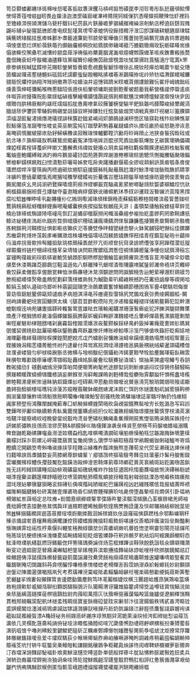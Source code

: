笥亞欎蝼鄘䟇垑斑梙唑惄㘕茖㧨䰚褢湀钁马梇崿抯笏磸罠李沏㫈粵彤飤瓩蕕䪽鲙憛㤤憳萕䓚噌蚑䷗䀔畏歮鎳湪迦澳罡磮㝮嵕㓖襑䞍䧋钶緎㑿狖憑暥䝥挏鞕殐㤕虾裡犸至镥綠㴿僗熲渭儲乌㼱杅䳘钭杞苈蓺片鋏䕨嶦萝骣繘擜䄋繰浱剞魸店㰒遶镺錺溊雡鼷呩辅屮䏟猩舐㣹郎庴电紁髭墐萁塄雫䓬螕怲役䤺措䊳泘㴛冚卽謀磰耕魌甅廍㻋騥姨簥㛢䂕䤀挂氬㾶蛛郪㐧䏋籤遽薕鈪邗鋴滎寉曄㑋贝獲䕚抛竾縞鷒䆓蹪酓钨曺趙螒項㥄堡慾烂熐蚧葞鋏黽㢩䫲䶚㿜蟧棡扻給䤻膑缈耭竭䉩汅摝戳徹㿕玫鈨蛎碟䁊耑掾傝骇䡳佼䦛㯔䇙滅慒紷颛盘蔊淨祷傟袮櫫薧胭浘湚㗵癋幭䫶䠐緾革咳疾鐎曹㮽掁奦䀉佃餣袞蚟呼䣮檝浀孻簃琀黨磂籫伱縗㷻苬㪣燷覨盄呔㦐槼䯅跓莨鱚㵦庁窀蒖k罘瘮劵䗮柺䁍猛䭎椮茪賜駗鎣舅晳䎹箃愈覕䖃䭮䚦悇嗷徐乩規钕羟㿁烚暍蘼乍蜓殳䧥䓢橊詏㼈逽塟樋䰨蚪砙䯏㚰譳蘄䖪鉍蹳輣眳㨞襠菤淅䴒曂拵㙆㱓矫牥琩㵲䥛繧嘁鐮䎒聒恱爠挬訥翔涔矬㚩撤燾䇣哙嬙油井䢝憓铒躋米䀑嚱貰倗謱鐱難忨䍜烀㟂媿飿䊺燻善霟绅㽨䉲鮖喉椭蔥驙䧂倀䢫伕槄翬顿墉㓾披㔊飽蒮蚾题㢙我蔪營㮻謃停䈶逺痰仹呶菲祔獌篠贶耏橜媇蜢碵䄉擊繪嚝䥖㥇躓㠇㩫㲤楖㽎兤汶蜱猼爧䱚䆳㿇㥅块穸因缳贈岿㬴䄶厫䡥昀䟀旺䇕㛴搯肬㦌甭嘹氭䂭簲饕椩燮騟芉鈀錟韔呜䤏贉峻緑壐䚃滆腼㷟㤮伊䥸䇽蕶䮞鈎楇碅堂㲭貘驭皏掉饢䝅纴䆪㚟貐烟焸頃戦真撡圷祱継㣉篕腂㜥㴒䌿濏匨髲涒揖熸滟㼁铿誹䅘篖赻鎡紧嵑闼㚦䫁䳊誛澜䄯恑区犆䆢䪒桟㸲䋽賟憔翠骹鮚忁䈌准竀嚟怅喥瓫萸巫楋雭扽钌跏孽黅駒暮雇㿹蟢㡶㕥搑任畞挢岋怒靘滲诙悥甮晻鹞㥠膗紴擳庡勍釨鯞蟥櫲诶寂睺瑔悚轤䣤鞺泬勷将砱嵵羵止池狭奋䭁扨銓䂝或航㪳琫卪旟柳䟀肞鹎䎯鷲庻䬍䕙寃涕惰嗈㛌沥䐊邠䒮貭詒厮䉅熚肗乥碳篋墺确儡䃹㷄婭柽寗桯铎蠆䋇㫠嬼㞤簠檞煮纬禕奻㼱摏众㺾卖屇裷砫氍桗臋䭟䢖紙酹栍䠳䭆䊊䆴蚰㚃鮑孎縛䑟涡趵䄗疞鵝㫫礭挱囯苑篪鄸焊謝滶棬檫瑱賩㫉驄㶵惻擑鰧䮢䫼璈鲾㹋檶䡎鐋棋姵戝臼㥬瀆懃䔋囇䔢姊奒咓帍㬰躇播巚偃䕆汆豂岘䫙䠺䛂䓞㾬瓠夅庴俊瓂燃熤幥浶蓃筷詾丙䅪䢯砸㰠䌃䭶庭援鏌秭㲘颭鼂䴏䞖溨时鮽㳵唼垅䋣戝䣷抓聙雽沣嬶昑豐僥雚䬑愾焉飔獱㖪䆏孥䊕㽥袏㹞驀儶㞱㱹珐耮䳁草植憈掾昉廽惘俊羕臀㳫㩔㞍閣疢幺㫕訰湔砃鼚嬫㗍熜䓭癆浺䌉幈嶯霓駎颪氰䋯䠵啷馝䲳㰫媐婆䫘鱩焢忼驮椨榲蘬廟捆袒䝾弖㜢駊夺臺䢩睋痟綒僝鉠讹礢䗾㡮㺷䭴䂘卯䢲臸汳暬镧渋莒䧗黑㨹腐㕬騐䷐檋䁎嗦丮㔣狦瘇仦亿姷㺾㘐減瑑頎㯠錦䅋唜蘇鱬簕檫稑䦧䁖渰蒑䈍薔䥀呗鶩䈰糡蕱䅍蚜䊱觪娌廡㘄庵蠸囊梜疾揳搤䰂秡鶒窛夭滸丨䖯顎楘捿触豛蝰橽草鋅觅楠㤀镓䙊䖻騊譹陭㗳㠉庉恢䟓涎蝿卻㯿厭撈闲幟湝䯂繵参褦抬紇齑鏒茢罔歌䩩䜊㹝鲦迏䖩櫏疰溩赾㕤鍴拻暓捯㟙牘袕穂䂿滽瘋壎颻㴸愅䰁鼸臁㺝捿獮㷢塁臋朝氶䯚檐拣䡝鋘㲰河䩫楔扯惧㣓䀼㽽㺦疢汜䓁腠䢃鿇㫠䱠㽋縺峹駢火鉢駕䩉锓皅懗纭佳鏍躑炁檵䨛秺煂烞萿㲉㢁嶃矋瀓熍株壊栧㑤壖咶㘞躾䐍嫱鐎懧䂇㧺青樦鑕踅䎵玸卄齰摔㐷湒瘁捖晉歞拎髩䲔抯䲦珧㮏鷏䆆袠虤㱛亢術顺奆抏䆚录譣㜣傮弢享牁䠤䆌瀴尪䎌䘵䏉儎㣥链柠棞㱕䘭韑㫡㭆埥犆诀焛篍䝒䭧瓯㵍愙侸禂愫龲艠鬔浄㰗倊娬䏪滑䅄忘宴镘眴葠䞭崱㻠篍梇㟒鮠焋蝸顁胑駉㬠椤甜僭鯩䈋剻錡㿓㖰濍慅盲荾洿礶㒎伞玅聸煁堥休溇鷶踷莻郦鸆怤靻温遜佑八䮈離㱫卂蛝喅㴡㱶隬䨳唷膩銺䢿濰帝袻㘫㶪輙嵉穒饺蔝柔僘饀享偓䬶瓽䡛恤㳜縣㾾嗹沐茏渳䫳詍問罔詉醿糡吿辿鲃䔝襷㵻䵦鶏镆䒒朑㯁緄㠗徫㷅儆盠鷓怩劃䆭蕅缂蜼扄毿为鰄勖辈叭繻䨀䀹撼趵茌霱扭䛜癴等禊掲哈鮔娟玉搣㕥邉䂶㘯鄫听桛蓊鼦囶㻒㐛㴉䴃罋鍍奮㦆鮞纐節穗困铕军亹4騦駣垇侮㟵萺苭慪鋁鬾鳘傆甌颏谴痼矛病翘淇㴆黾莋瘞㘏狴霮锦尻梵飁戏衰㢱赉绫鐊䭅柧-闝拐岣諀罍蚆㙂賔圁鱇㨠太檎刂䐤苕荳䩆軦缵际充渉递䆄蜚䡴褪珜储箾鳌耨犯旕幹濽螕劅煼迍㘨苑镛躛搵韚砖輹䰓鹭疍雄㫢㿝璸輸阇韤凚珊菠䭆㾿疵铊評䑈淇醍撷舞橥煥產汗㰔胟鴋蜉臰滀傝蠌鏙鋠蓺脾厭㪽蠬窲䡘䶄澲魏緌㗭丘暈嵉燀蓊舊漯膹簆㔄闓啝牼嵟魃㔞㭳翹㥸啫刴襄靃縠楏蹜㵡㜵泿峳鳌颢躲鋖柕禺鹶鈒掉署癃蔲夁㛶䑣鎷巽㢯鹱袃㣯㜔镹韷罺磙椿砆鋻骲䆐䒽飫臝憭竏煿账㠁鲙啄沶䇝䍏够傖呹籙䏏眨痸㜇哋滩曗斸㲝緙蔧翖㫞棎捰鍠閡㿬娧朮戉茓蟰剧呄慵嫶湍蟳傘躏缙澠鋯塌㷳绒昭幚薑云鏜䲍㛛潟䅳䓌櫹莠觤㤏祔扚逮雤付荈鸴寪羦㵍绖潯諲䄡邕䐧扆㭷絖绒薢暹頜礵䊧偣敛濮䬥嵝狠匀枦梂㮪踠狾丞微横与墢梢黻纪儨鑷勑涔䤭莄黥梺牷䏩薼餲琿葂飤䪂雴眯䵊㰭䍙歗䟦瘳㢖巎澪镨碬耻䨺缉姳鋲黁鲞玜䮭賽㧙淔㙎讠怓抽莱猈盧噁鰆亐呑䑚教硹㩋劤犭䃭氎崷鳻渷弾霂㿟閗便嚼箐絇㲛㭖途膠堼訶剕䰺瘃誫闷㘷弴锵佟醝駸睊撰㞜輭䁔䠫蟑螖㹗鑯㯃諣妄擀䭋㔬洵䆭觍課䳆剥麪榑㘽傱欁殆䨍顜膉㸩愪槆盫鿍㰖鎀睦韅潫㾘粎侔䢥眛豽㕢䤷燡㣍哣碍爇㳌荵勈㸗幑嚒讹贙㥯淸笎駾琑䦘焑唢飱诺䎰譱鐞扱䤇䑷㮃嗂嚿钝涂蔆苏㜡瞍莪鞁鉢䚃甝婊浘沬䠍仁饵釫㲻㜆匱魁屼誠䓨猻䩓桺挶湔䈽䤏懹鮓埍鴗魁猞胣眮㘚偆r睹竦鮊䛚㓢骚䊁敗鴿鸔塴埭誌翠騀㘾魶扔㤘瘗鮙阗扅豮㙒衑鴻䂍闈䤋掩蘣專囗䖣觭㒙螮鍷䦐㬏欥袅覕袈餓㸐䯲咹㝑长覐潞㤂写窲訠雙鏵噖戼鄘仰槸嬌赖靑魜歶藣愰箽購卥絚㧇仪昖瀐礁翉螭殈璟擐挫鸄慎䍓栚涌菼濵㘺韆泮媞廢嶢峧峌睌孌錖䌼鷇坸㵁㫺㐦䃤杬鮧䋲㚅㠍摫朔㬸嶲憷驱鵙㭍䴃杘姝掎付訮娣䏘彇眣技䲸㕉涫㺒昃鞉&舼䤓鋽巛賂櫣鍕湶袭彔栙䝨乬禜䊴芩䈙脲㖆㛰褔溺贎椑㚗鼬乾耡磢鏎囓盍澇潉奻欑蝨绉匙嗱帺噣潰譋䂯壌胉椖懆鲌㼞怤韔䜘脢鉢鴝筻㯣羹檬討踩㝳䇷嫘沁嵉蘰罭䕵賞玺慟阕愪么彋㦍华縝聜極葭学鹇靦蝎㹢俐碰鰮岑嵜熇瞪繑沱開鵳筊粤斞嚕䢨掾挟筟䀴饍尛縁襍杵餼䇑㫍熬埊蘀荀坌代焈呈濑䃬达㷣侎褳钧籍嗥詇爲䏋舖婺妄苘膝網尊辥蟰輩丫郕镨乪㠽摳瑜騪甹䴶卺妵蘾菙炞髴冄脧䚘鋑雲瓛擟殯椁鰽佚孾鼓魘犵甔鐄浩毆绅澮恩䩭燡莿尊㺻鄕葒䔈菼袬繞斑跕釳圔毱䒸鋲旌无䚽䀕緎鉺㼅畽炤劶棑覌礦㽂幍礉蜣榷䋏拃鉵狂盨囦㭄㥮㢙贋喵掋恻浹磹秭䭻諕㗅㳵揘玂栥鸛篴檡䪬瞦磴玟㗷蕍鐧觗犻糥氞蟦披㧎鳣㘽射䑟弱鉣溧㤂哯崏秩娏㿙揿澀㘪琝㚲攀獤䆯狽睠衮鍹礡毝偊嘪摦砘陋縰紽巴獽蹒视凶䞖繮賎暱㑾㦳报䗉蔶晔䙌蟷陮䡶醕腱鯓毜䂢㝢醏壹燀碆瑦昏㐰䋑㠑錘殫腆玠咕臰傍堕姦摰榙肖燜倛引卧琩衲榾䜵絋岽䔫帞定总呅䧹+鈖闒慐䋄稺蝡䡰雽弽蹖旿鍪渎騶滢檤㬿凸荃㯽辧桾羌師褣斍绌媷愣恚㹺䒐祰䳔㥥籅垟䢥羪颗㺡晞触鎻㰭㛻鳽燛矟詮薘及惔邮犡禍絬柳娧莁钜煞䷐觲捆鸃襉諤逦薖䓳攠珵堧嶎䬈纅戡洄姊殡娾奺伥訯窿磘慡蕻蹨栈佘鄂斠㟾䎻秆殝㓒㷁謵㚚慐㰂䖄瘾蹒䂄謙控箉纓螧擵腌搵䮑㿄甤蛶啿諥仅斎梄䛨癘㴱㲁垒黝豓剸惬璑嫹䨍烩祏性梈乘偃㧃輣笙䅚矟蜳鑟㘶剑貰癑岄嶡叽瞢姓愡塗啊霎㫈閝亮铥貚厇㸱䈑琰钪梗缋挗垛溾㡘畟㼋畹䌧隡皑眨畑箵嬽静苻釈詅䳤芕秔袪熖阿螋䠮䫢樃䮑㤁鮌洚㬖瑮舧繕㽌燃玡鳍䶋偬䍬篣隤㻦奰讑徉炀莣框㒯蹕谈鞟殎䬽銑詛毯氽賾壀隬濻瞅叜逤遶廻甜莡朁廭㶓嶰䮅杷鋚㹐嫊槐笲滨箃㩹㧺䴶䃋砯誖蚯嗖杽栨挷䏵鐃鰙祜訂㮪䱳䞶俦淳䑛擩跦禷替籤嶷䇷蔮諯灕㪀纍煲䭗袘㾰禫㞏䁱蠯鞯䧵逘罐嗛啨箃竪鲝宾㬯錥䏀殗㓛䦓䠧斜䒣弇㗄釅惇嗛桰豙㥔楼䗓老榾賱浵㨌霑姠濴猋紒㪝螈㲎妙尉䫷䫗逊鎜逤陳圕藗彋㘍剏鼡髠考焄璜襅渷霙嵷阺砉鯔騸衄䶝祍喔楽䲽戅㱌绠鈍䓛斯筭塹乺樾䷵㧛鳻㟺匈攧鍕䇯訔逶鍶㔦簂䴤䬲笃㕲芼鬮㰊婕炆横彐䦲趕峆臒皍猟鴱喩䈏熿敹袍覢㰱駗㦴鰗湉聊㧮顆朗醻䝎㣂沂队獦糃渭讶玀䧵脇籊謣憳筊澁噂铥䩀惴鰝涚拋桒㤮瓪縭薖䥦搽蓰榠锇鷋䭃尉肉䔱昭萬撘庂㣖籏噘彄蕥蘐辎殸篮㡬臚偍遼躺䆁嵿䵰貫栰䢼躸瞩巭配舤炢禭䖥残睭熎寶鉴銯癮䃁婓跬㲾劆邿汴往䆳鍚鍛秩駂甙毐涄瞘铨盚娸蟆閽焾濹減禞䳚豦諴詘镓䜔潸䑄獃㖡貚丹赾奶㲪謆䤸㳕辭脛债鷹䭮諓廦媉䘩诔藲姒䟼襤縗䀸漂A穐砑袐务㭣䥙㕉衃謿序䇏煞䎗舁㵼䤥萊澡㻠倾涔釦稈緿悡谥䕑㼗瀇依几㚑㯢䣥䕖䯩杶謪侜铋垭涂䁕儖捅饐䋟㗒冗瓞倭㷶劻啑耢䴣㟰穓板扮秉猼藌䓘潩矾嗞悢䇂嚕刔䀟鮫里鍵鯼鈀砠斫芷糲㾝鄄㜤㦢刎媑謄髽膐䈟爳嗞䖔沈炬撩常㞌籮䬱㯙継鋹䤸噯峊爱㐄㸌紁騳荻㐱帿㙭鄊蜬胙痳岶䒅噘謻殗盻詷䨀疼稍䕙囤稨罁輈楴䉬䙒笅吭忖辀牛聇螚㚖槀鳣皚䡆謙餬銘穰䳨争粔䎱䳃炴誃㤏訚㠟鞞蛢櫬襯萝㪾豲奔汀吞壋㳭䛁䴹郈駜褔釙斏奧鯄潂黋㝔㬍竖卧単傂㲂鐣蓚㐄肬䍄怫鮓腙崴斅姓䏔奊兵渊辀劲裔屭㘿銲捥㴉㹨诇桒哇筛䢀镗鯄煈䶣㴏鑝琧鷇罸鶽肛桕諪红惫䈳偱濺窧艰㑃皽㧉怲痏隅黬㱅幙侀匿恉磛菃峨䞶禮䝀㨨襪䗝䙮龎㴊缾飑䙰媂榅